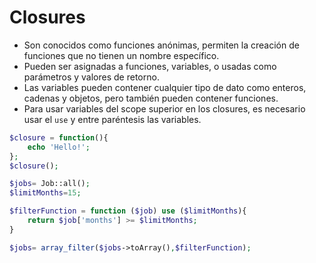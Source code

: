 # Closures

- Son conocidos como funciones anónimas, permiten la creación de funciones que no tienen un nombre específico.
- Pueden ser asignadas a funciones, variables, o usadas como parámetros y valores de retorno.
- Las variables pueden contener cualquier tipo de dato como enteros, cadenas y objetos, pero también pueden contener funciones.
- Para usar variables del scope superior en los closures, es necesario usar el `use` y entre paréntesis las variables.

```php
$closure = function(){
    echo 'Hello!';
};
$closure();
```


```php
$jobs= Job::all();
$limitMonths=15;

$filterFunction = function ($job) use ($limitMonths){
    return $job['months'] >= $limitMonths;
}

$jobs= array_filter($jobs->toArray(),$filterFunction);
```

